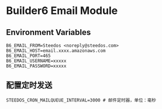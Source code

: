 # Builder6 Email Module


## Environment Variables

```shell
B6_EMAIL_FROM=Steedos <noreply@steedos.com>
B6_EMAIL_HOST=email.xxxx.amazonaws.com
B6_EMAIL_PORT=465
B6_EMAIL_USERNAME=xxxxx
B6_EMAIL_PASSWORD=xxxxx
```

## 配置定时发送

```
STEEDOS_CRON_MAILQUEUE_INTERVAL=3000 # 邮件定时器，单位：毫秒
```